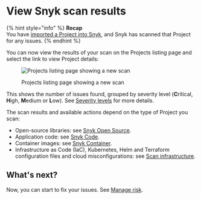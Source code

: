 # View Snyk scan results

{% hint style="info" %}
**Recap**\
You have [imported a Project into Snyk](import-a-project.md), and Snyk has scanned that Project for any issues.
{% endhint %}

You can now view the results of your scan on the Projects listing page and select the link to view Project details:

<figure><img src="../../.gitbook/assets/Screenshot 2023-01-23 at 15.24.15.png" alt="Projects listing page showing a new scan"><figcaption><p>Projects listing page showing a new scan</p></figcaption></figure>

This shows the number of issues found, grouped by severity level (**C**ritical, **H**igh, **M**edium or **L**ow). See [Severity levels](../../scan-with-snyk/find-and-manage-priority-issues/severity-levels.md) for more details.

The scan results and available actions depend on the type of Project you scan:

* Open-source libraries: see [Snyk Open Source](../../scan-with-snyk/snyk-code/manage-code-vulnerabilities/view-vulnerabilities-in-your-code.md).
* Application code: see [Snyk Code](broken-reference).
* Container images: see [Snyk Container](../../scan-with-snyk/snyk-container/scan-container-images.md).
* Infrastructure as Code (IaC), Kubernetes, Helm and Terraform configuration files and cloud misconfigurations: see [Scan infrastructure](../../scan-with-snyk/scan-infrastructure/).

## **What's next?**

Now, you can start to fix your issues. See [Manage risk](../../manage-risk/).
